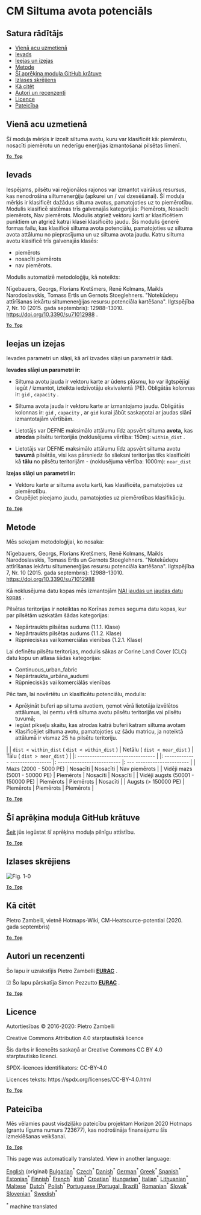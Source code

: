 <h1><a class="anchor" id="cm-heat-source-potential" href="#cm-heat-source-potential"><i class="fa fa-link"></i></a>CM Siltuma avota potenciāls</h1><h2><a class="anchor" id="table-of-contents" href="#table-of-contents"><i class="fa fa-link"></i></a> Satura rādītājs</h2><ul><li> <a href="#in-a-glance">Vienā acu uzmetienā</a></li><li> <a href="#introduction">Ievads</a></li><li> <a href="#inputs-and-outputs">Ieejas un izejas</a></li><li> <a href="#method">Metode</a></li><li> <a href="#github-repository-of-this-calculation-module">Šī aprēķina moduļa GitHub krātuve</a></li><li> <a href="#sample-run">Izlases skrējiens</a></li><li> <a href="#how-to-cite">Kā citēt</a></li><li> <a href="#authors-and-reviewers">Autori un recenzenti</a></li><li> <a href="#license">Licence</a></li><li> <a href="#acknowledgement">Pateicība</a></li></ul><h2><a class="anchor" id="in-a-glance" href="#in-a-glance"><i class="fa fa-link"></i></a> Vienā acu uzmetienā</h2><p> Šī moduļa mērķis ir izcelt siltuma avotu, kuru var klasificēt kā: piemērotu, nosacīti piemērotu un nederīgu enerģijas izmantošanai pilsētas līmenī.</p><p> <a href="#table-of-contents"><strong><code>To Top</code></strong></a></p><h2><a class="anchor" id="introduction" href="#introduction"><i class="fa fa-link"></i></a> Ievads</h2><p> Iespējams, pilsētu vai reģionālos rajonos var izmantot vairākus resursus, kas nenodrošina siltumenerģiju (apkurei un / vai dzesēšanai). Šī moduļa mērķis ir klasificēt dažādus siltuma avotus, pamatojoties uz to piemērotību. Modulis klasificē sistēmas trīs galvenajās kategorijās: Piemērots, Nosacīti piemērots, Nav piemērots. Modulis atgriež vektoru karti ar klasificētiem punktiem un atgriež katrai klasei klasificēto jaudu. Šis modulis ģenerē formas failu, kas klasificē siltuma avota potenciālu, pamatojoties uz siltuma avota attālumu no pieprasījuma un uz siltuma avota jaudu. Katru siltuma avotu klasificē trīs galvenajās klasēs:</p><ul><li> piemērots</li><li> nosacīti piemērots</li><li> nav piemērots.</li></ul><p> Modulis automatizē metodoloģiju, kā noteikts:</p><p> Nīgebauers, Georgs, Florians Kretšmers, Renē Kolmans, Maikls Narodoslavskis, Tomass Ertls un Gernots Stoeglehners. &quot;Notekūdeņu attīrīšanas iekārtu siltumenerģijas resursu potenciāla kartēšana&quot;. Ilgtspējība 7, Nr. 10 (2015. gada septembris): 12988–13010. <a href="https://doi.org/10.3390/su71012988">https://doi.org/10.3390/su71012988</a> .</p><p> <a href="#table-of-contents"><strong><code>To Top</code></strong></a></p><h2><a class="anchor" id="inputs-and-outputs" href="#inputs-and-outputs"><i class="fa fa-link"></i></a> Ieejas un izejas</h2><p> Ievades parametri un slāņi, kā arī izvades slāņi un parametri ir šādi.</p><p> <strong>Ievades slāņi un parametri ir:</strong></p><ul><li><p> Siltuma avotu jauda ir vektoru karte ar ūdens plūsmu, ko var ilgtspējīgi iegūt / izmantot, izteikta iedzīvotāju ekvivalentā (PE). Obligātās kolonnas ir: <code>gid</code> , <code>capacity</code> .</p></li><li><p> Siltuma avota jauda ir vektoru karte ar izmantojamo jaudu. Obligātās kolonnas ir: <code>gid</code> , <code>capacity</code> , ar <code>gid</code> kurai jābūt saskaņotai ar jaudas slānī izmantotajām vērtībām.</p></li><li><p> Lietotājs var DEFNE maksimālo attālumu līdz apsvērt siltuma <strong>avota,</strong> kas <strong>atrodas</strong> pilsētu teritorijās (noklusējuma vērtība: 150m): <code>within_dist</code> .</p></li><li><p> Lietotājs var DEFNE maksimālo attālumu līdz apsvērt siltuma avotu <strong>tuvumā</strong> pilsētās, visi kas pārsniedz šo slieksni teritorijas tiks klasificēti kā <strong>tālu</strong> no pilsētu teritorijām - (noklusējuma vērtība: 1000m): <code>near_dist</code></p></li></ul><p> <strong>Izejas slāņi un parametri ir:</strong></p><ul><li> Vektoru karte ar siltuma avotu karti, kas klasificēta, pamatojoties uz piemērotību.</li><li> Grupējiet pieejamo jaudu, pamatojoties uz piemērotības klasifikāciju.</li></ul><p> <a href="#table-of-contents"><strong><code>To Top</code></strong></a></p><h2><a class="anchor" id="method" href="#method"><i class="fa fa-link"></i></a> Metode</h2><p> Mēs sekojam metodoloģijai, ko nosaka:</p><p> Nīgebauers, Georgs, Florians Kretšmers, Renē Kolmans, Maikls Narodoslavskis, Tomass Ertls un Gernots Stoeglehners. &quot;Notekūdeņu attīrīšanas iekārtu siltumenerģijas resursu potenciāla kartēšana&quot;. Ilgtspējība 7, Nr. 10 (2015. gada septembris): 12988–13010. <a href="https://doi.org/10.3390/su71012988.">https://doi.org/10.3390/su71012988</a></p><p> Kā noklusējuma datu kopas mēs izmantojām <a href="https://gitlab.com/hotmaps/potential/WWTP/">NAI jaudas un jaudas datu kopas</a> .</p><p> Pilsētas teritorijas ir noteiktas no Korīnas zemes seguma datu kopas, kur par pilsētām uzskatām šādas kategorijas:</p><ul><li> Nepārtraukts pilsētas audums (1.1.1. Klase)</li><li> Nepārtraukts pilsētas audums (1.1.2. Klase)</li><li> Rūpnieciskas vai komerciālas vienības (1.2.1. Klase)</li></ul><p> Lai definētu pilsētu teritorijas, modulis sākas ar Corine Land Cover (CLC) datu kopu un atlasa šādas kategorijas:</p><ul><li> Continuous_urban_fabric</li><li> Nepārtraukta_urbāna_audumi</li><li> Rūpnieciskās vai komerciālās vienības</li></ul><p> Pēc tam, lai novērtētu un klasificētu potenciālu, modulis:</p><ul><li> Aprēķināt buferi ap siltuma avotiem, ņemot vērā lietotāja izvēlētos attālumus, lai ņemtu vērā siltuma avotu pilsētu teritorijās vai pilsētu tuvumā;</li><li> iegūst pikseļu skaitu, kas atrodas katrā buferī katram siltuma avotam</li><li> Klasificējiet siltuma avotu, pamatojoties uz šādu matricu, ja noteiktā attālumā ir vismaz 25 ha pilsētu teritoriju.</li></ul><p> | | <code>dist &lt; within_dist</code> ( <code>dist &lt; within_dist</code> ) | Netālu ( <code>dist &lt; near_dist</code> ) | Tālu ( <code>dist &gt; near_dist</code> ) | |: -------------------------------- | |: ------------- ----------------- |: -------------------------- |: --- ---------------------- | | Mazs (2000 - 5000 PE) | Nosacīti | Nosacīti | Nav piemērots | | Vidēji mazs (5001 - 50000 PE) | Piemērots | Nosacīti | Nosacīti | | Vidēji augsts (50001 - 150000 PE) | Piemērots | Piemērots | Nosacīti | | Augsts (&gt; 150000 PE) | Piemērots | Piemērots | Piemērots |</p><p> <a href="#table-of-contents"><strong><code>To Top</code></strong></a></p><h2><a class="anchor" id="github-repository-of-this-calculation-module" href="#github-repository-of-this-calculation-module"><i class="fa fa-link"></i></a> Šī aprēķina moduļa GitHub krātuve</h2><p> <a href="https://github.com/HotMaps/heatsource_potential/tree/develop">Šeit</a> jūs iegūstat šī aprēķina moduļa pilnīgu attīstību.</p><p> <a href="#table-of-contents"><strong><code>To Top</code></strong></a></p><h2><a class="anchor" id="sample-run" href="#sample-run"><i class="fa fa-link"></i></a> Izlases skrējiens</h2><img alt="Fig. 1-0" src="https://wiki.hotmaps.hevs.ch/en/CM-Heatsource-potential/cm-heat.png" title="Izpildiet Heatsource CM"/><p> <a href="#table-of-contents"><strong><code>To Top</code></strong></a></p><h2><a class="anchor" id="how-to-cite" href="#how-to-cite"><i class="fa fa-link"></i></a> Kā citēt</h2><p> Pietro Zambelli, vietnē Hotmaps-Wiki, CM-Heatsource-potential (2020. gada septembris)</p><p> <a href="#table-of-contents"><strong><code>To Top</code></strong></a></p><h2><a class="anchor" id="authors-and-reviewers" href="#authors-and-reviewers"><i class="fa fa-link"></i></a> Autori un recenzenti</h2><p> Šo lapu ir uzrakstījis Pietro Zambelli <strong><a href="http://www.eurac.edu">EURAC</a></strong> .</p><p> ☑ Šo lapu pārskatīja Simon Pezzutto <strong><a href="http://www.eurac.edu">EURAC</a></strong> .</p><p> <a href="#table-of-contents"><strong><code>To Top</code></strong></a></p><h2><a class="anchor" id="license" href="#license"><i class="fa fa-link"></i></a> Licence</h2><p> Autortiesības © 2016-2020: Pietro Zambelli</p><p> Creative Commons Attribution 4.0 starptautiskā licence</p><p> Šis darbs ir licencēts saskaņā ar Creative Commons CC BY 4.0 starptautisko licenci.</p><p> SPDX-licences identifikators: CC-BY-4.0</p><p> Licences teksts: https://spdx.org/licenses/CC-BY-4.0.html</p><p> <a href="#table-of-contents"><strong><code>To Top</code></strong></a></p><h2><a class="anchor" id="acknowledgement" href="#acknowledgement"><i class="fa fa-link"></i></a> Pateicība</h2><p> Mēs vēlamies paust visdziļāko pateicību projektam Horizon 2020 Hotmaps (grantu līguma numurs 723677), kas nodrošināja finansējumu šīs izmeklēšanas veikšanai.</p><p> <a href="#table-of-contents"><strong><code>To Top</code></strong></a></p>
<!--- THIS IS A SUPER UNIQUE IDENTIFIER -->

This page was automatically translated. View in another language:

[English](../en/CM-Heat-source-potential) (original) [Bulgarian](../bg/CM-Heat-source-potential)<sup>\*</sup> [Czech](../cs/CM-Heat-source-potential)<sup>\*</sup> [Danish](../da/CM-Heat-source-potential)<sup>\*</sup> [German](../de/CM-Heat-source-potential)<sup>\*</sup> [Greek](../el/CM-Heat-source-potential)<sup>\*</sup> [Spanish](../es/CM-Heat-source-potential)<sup>\*</sup> [Estonian](../et/CM-Heat-source-potential)<sup>\*</sup> [Finnish](../fi/CM-Heat-source-potential)<sup>\*</sup> [French](../fr/CM-Heat-source-potential)<sup>\*</sup> [Irish](../ga/CM-Heat-source-potential)<sup>\*</sup> [Croatian](../hr/CM-Heat-source-potential)<sup>\*</sup> [Hungarian](../hu/CM-Heat-source-potential)<sup>\*</sup> [Italian](../it/CM-Heat-source-potential)<sup>\*</sup> [Lithuanian](../lt/CM-Heat-source-potential)<sup>\*</sup>  [Maltese](../mt/CM-Heat-source-potential)<sup>\*</sup> [Dutch](../nl/CM-Heat-source-potential)<sup>\*</sup> [Polish](../pl/CM-Heat-source-potential)<sup>\*</sup> [Portuguese (Portugal, Brazil)](../pt/CM-Heat-source-potential)<sup>\*</sup> [Romanian](../ro/CM-Heat-source-potential)<sup>\*</sup> [Slovak](../sk/CM-Heat-source-potential)<sup>\*</sup> [Slovenian](../sl/CM-Heat-source-potential)<sup>\*</sup> [Swedish](../sv/CM-Heat-source-potential)<sup>\*</sup> 

<sup>\*</sup> machine translated
